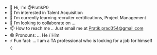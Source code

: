 - 👋 Hi, I’m @PratikP0
- 👀 I’m interested in Talent Acquisition
- 🌱 I’m currently learning recruiter certifications, Project Management
- 💞️ I’m looking to collaborate on ...
- 📫 How to reach me .. Just email me at Pratik.prad354@gmail.com
- 😄 Pronouns: ... He / Him
- ⚡ Fun fact: ... I am a TA professional who is looking for a job for himself :)

<!---
PratikP0/PratikP0 is a ✨ special ✨ repository because its `README.md` (this file) appears on your GitHub profile.
You can click the Preview link to take a look at your changes.
--->
